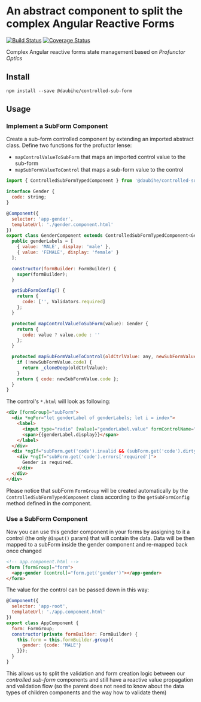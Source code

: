 # An abstract component to split the complex Angular Reactive Forms

[![Build Status](https://travis-ci.org/etomsen/controlled-sub-form.svg?branch=master)](https://travis-ci.org/etomsen/controlled-sub-form) [![Coverage Status](https://coveralls.io/repos/github/etomsen/controlled-sub-form/badge.svg?branch=master)](https://coveralls.io/github/etomsen/controlled-sub-form?branch=master)

Complex Angular reactive forms state management based on *Profunctor Optics*


## Install

```
npm install --save @daubihe/controlled-sub-form
```

## Usage


### Implement a SubForm Component

Create a sub-form controlled component by extending an imported abstract class. Define two functions for the profuctor lense:
- `mapControlValueToSubForm` that maps an imported control value to the sub-form
- `mapSubFormValueToControl` that maps a sub-form value to the control


```js
import { ControlledSubFormTypedComponent } from '@daubihe/controlled-sub-form';

interface Gender {
  code: string;
}

@Component({
  selector: 'app-gender',
  templateUrl: './gender.component.html'
})
export class GenderComponent extends ControlledSubFormTypedComponent<Gender> {
  public genderLabels = [
    { value: 'MALE', display: 'male' },
    { value: 'FEMALE', display: 'female' }
  ];

  constructor(formBuilder: FormBuilder) {
    super(formBuilder);
  }

  getSubFormConfig() {
    return {
      code: ['', Validators.required]
    };
  }

  protected mapControlValueToSubForm(value): Gender {
    return {
      code: value ? value.code : ''
    };
  }

  protected mapSubFormValueToControl(oldCtrlValue: any, newSubFormValue: Gender): any {
    if (!newSubFormValue.code) {
      return _cloneDeep(oldCtrlValue);
    }
    return { code: newSubFormValue.code };
  }
}

```

The control's `*.html` will look as following:

```html
<div [formGroup]="subForm">
  <div *ngFor="let genderLabel of genderLabels; let i = index">
    <label>
      <input type="radio" [value]="genderLabel.value" formControlName="code">
      <span>{{genderLabel.display}}</span>
    </label>
  </div>
  <div *ngIf="subForm.get('code').invalid && (subForm.get('code').dirty || subForm.get('code').touched)" style="color: red;">
    <div *ngIf="subForm.get('code').errors['required']">
      Gender is required.
    </div>
  </div>
</div>
```

Please notice that subForm `FormGroup` will be created automatically by the `ControlledSubFormTypedComponent` class according to the `getSubFormConfig` method defined in the component.

### Use a SubForm Component

Now you can use this gender component in your forms by assigning to it a control (the only `@Input()` param) that will contain the data. Data will be then mapped to a subForm inside the gender component and re-mapped back once changed

```html
<!-- app.component.html -->
<form [formGroup]="form">
  <app-gender [control]="form.get('gender')"></app-gender>
</form>
```

The value for the control can be passed down in this way:

```js
@Component({
  selector: 'app-root',
  templateUrl: './app.component.html'
})
export class AppComponent {
  form: FormGroup;
  constructor(private formBuilder: FormBuilder) {
    this.form = this.formBuilder.group({
      gender: {code: 'MALE'}
    }});
  }
}
```

This allows us to split the validation and form creation logic between our *controlled sub-form* components and still have a reactive value propagation and validation flow (so the parent does not need to know about the data types of children components and the way how to validate them)



